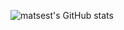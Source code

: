 ![matsest's GitHub stats](https://github-readme-stats.vercel.app/api?username=matsest&count_private=true)
